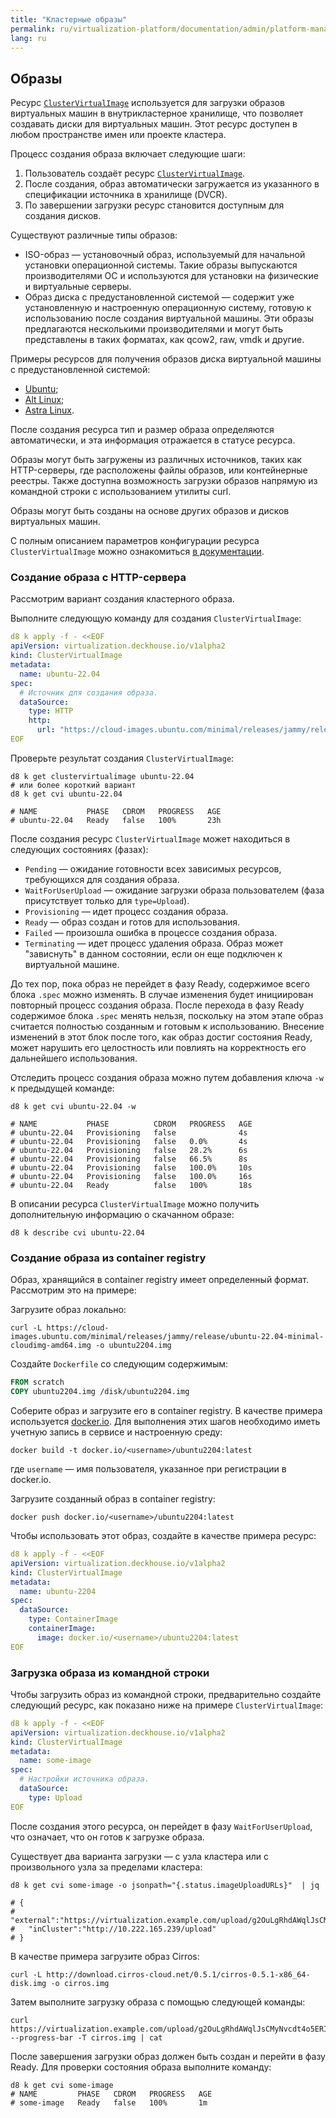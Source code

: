 ```yaml
---
title: "Кластерные образы"
permalink: ru/virtualization-platform/documentation/admin/platform-management/virtualization/cluster-images.html
lang: ru
---
```


## Образы

Ресурс [`ClusterVirtualImage`](../../../../reference/cr.html#clustervirtualimage) используется для загрузки образов виртуальных машин в внутрикластерное хранилище, что позволяет создавать диски для виртуальных машин. Этот ресурс доступен в любом пространстве имен или проекте кластера.

Процесс создания образа включает следующие шаги:

1. Пользователь создаёт ресурс [`ClusterVirtualImage`](../../reference/cr.html#clustervirtualimage).
1. После создания, образ автоматически загружается из указанного в спецификации источника в хранилище (DVCR).
1. По завершении загрузки ресурс становится доступным для создания дисков.

Существуют различные типы образов:

- ISO-образ — установочный образ, используемый для начальной установки операционной системы. Такие образы выпускаются производителями ОС и используются для установки на физические и виртуальные серверы.
- Образ диска с предустановленной системой — содержит уже установленную и настроенную операционную систему, готовую к использованию после создания виртуальной машины. Эти образы предлагаются несколькими производителями и могут быть представлены в таких форматах, как qcow2, raw, vmdk и другие.

Примеры ресурсов для получения образов диска виртуальной машины с предустановленной системой:

- [Ubuntu](https://cloud-images.ubuntu.com);
- [Alt Linux](https://ftp.altlinux.ru/pub/distributions/ALTLinux/platform/images/cloud/x86_64);
- [Astra Linux](https://download.astralinux.ru/ui/native/mg-generic/alse/cloudinit).

После создания ресурса тип и размер образа определяются автоматически, и эта информация отражается в статусе ресурса.

Образы могут быть загружены из различных источников, таких как HTTP-серверы, где расположены файлы образов, или контейнерные реестры. Также доступна возможность загрузки образов напрямую из командной строки с использованием утилиты curl.

Образы могут быть созданы на основе других образов и дисков виртуальных машин.

С полным описанием параметров конфигурации ресурса `ClusterVirtualImage` можно ознакомиться [в документации](../../reference/cr.html#clustervirtualimage).

### Создание образа с HTTP-сервера

Рассмотрим вариант создания кластерного образа.

Выполните следующую команду для создания `ClusterVirtualImage`:

```yaml
d8 k apply -f - <<EOF
apiVersion: virtualization.deckhouse.io/v1alpha2
kind: ClusterVirtualImage
metadata:
  name: ubuntu-22.04
spec:
  # Источник для создания образа.
  dataSource:
    type: HTTP
    http:
      url: "https://cloud-images.ubuntu.com/minimal/releases/jammy/release/ubuntu-22.04-minimal-cloudimg-amd64.img"
EOF
```

Проверьте результат создания `ClusterVirtualImage`:

```shell
d8 k get clustervirtualimage ubuntu-22.04
# или более короткий вариант
d8 k get cvi ubuntu-22.04

# NAME           PHASE   CDROM   PROGRESS   AGE
# ubuntu-22.04   Ready   false   100%       23h
```

После создания ресурс `ClusterVirtualImage` может находиться в следующих состояниях (фазах):

- `Pending` — ожидание готовности всех зависимых ресурсов, требующихся для создания образа.
- `WaitForUserUpload` — ожидание загрузки образа пользователем (фаза присутствует только для `type=Upload`).
- `Provisioning` — идет процесс создания образа.
- `Ready` — образ создан и готов для использования.
- `Failed` — произошла ошибка в процессе создания образа.
- `Terminating` — идет процесс удаления образа. Образ может "зависнуть" в данном состоянии, если он еще подключен к виртуальной машине.

До тех пор, пока образ не перейдет в фазу Ready, содержимое всего блока `.spec` можно изменять. В случае изменения будет инициирован повторный процесс создания образа.
После перехода в фазу Ready содержимое блока `.spec` менять нельзя, поскольку на этом этапе образ считается полностью созданным и готовым к использованию. Внесение изменений в этот блок после того, как образ достиг состояния Ready, может нарушить его целостность или повлиять на корректность его дальнейшего использования.

Отследить процесс создания образа можно путем добавления ключа `-w` к предыдущей команде:

```shell
d8 k get cvi ubuntu-22.04 -w

# NAME           PHASE          CDROM   PROGRESS   AGE
# ubuntu-22.04   Provisioning   false              4s
# ubuntu-22.04   Provisioning   false   0.0%       4s
# ubuntu-22.04   Provisioning   false   28.2%      6s
# ubuntu-22.04   Provisioning   false   66.5%      8s
# ubuntu-22.04   Provisioning   false   100.0%     10s
# ubuntu-22.04   Provisioning   false   100.0%     16s
# ubuntu-22.04   Ready          false   100%       18s
```

В описании ресурса `ClusterVirtualImage` можно получить дополнительную информацию о скачанном образе:

```shell
d8 k describe cvi ubuntu-22.04
```

### Создание образа из container registry

Образ, хранящийся в container registry имеет определенный формат. Рассмотрим это на примере:

Загрузите образ локально:

```shell
curl -L https://cloud-images.ubuntu.com/minimal/releases/jammy/release/ubuntu-22.04-minimal-cloudimg-amd64.img -o ubuntu2204.img
```

Создайте `Dockerfile` со следующим содержимым:

```Dockerfile
FROM scratch
COPY ubuntu2204.img /disk/ubuntu2204.img
```

Соберите образ и загрузите его в container registry. В качестве примера используется [docker.io](https://www.docker.com/).  Для выполнения этих шагов необходимо иметь учетную запись в сервисе и настроенную среду:

```shell
docker build -t docker.io/<username>/ubuntu2204:latest
```

где `username` — имя пользователя, указанное при регистрации в docker.io.

Загрузите созданный образ в container registry:

```shell
docker push docker.io/<username>/ubuntu2204:latest
```

Чтобы использовать этот образ, создайте в качестве примера ресурс:

```yaml
d8 k apply -f - <<EOF
apiVersion: virtualization.deckhouse.io/v1alpha2
kind: ClusterVirtualImage
metadata:
  name: ubuntu-2204
spec:
  dataSource:
    type: ContainerImage
    containerImage:
      image: docker.io/<username>/ubuntu2204:latest
EOF
```

### Загрузка образа из командной строки

Чтобы загрузить образ из командной строки, предварительно создайте следующий ресурс, как показано ниже на примере `ClusterVirtualImage`:

```yaml
d8 k apply -f - <<EOF
apiVersion: virtualization.deckhouse.io/v1alpha2
kind: ClusterVirtualImage
metadata:
  name: some-image
spec:
  # Настройки источника образа.
  dataSource:
    type: Upload
EOF
```

После создания этого ресурса, он перейдет в фазу `WaitForUserUpload`, что означает, что он готов к загрузке образа.

Существует два варианта загрузки — с узла кластера или с произвольного узла за пределами кластера:

```shell
d8 k get cvi some-image -o jsonpath="{.status.imageUploadURLs}"  | jq

# {
#   "external":"https://virtualization.example.com/upload/g2OuLgRhdAWqlJsCMyNvcdt4o5ERIwmm",
#   "inCluster":"http://10.222.165.239/upload"
# }
```

В качестве примера загрузите образ Cirros:

```shell
curl -L http://download.cirros-cloud.net/0.5.1/cirros-0.5.1-x86_64-disk.img -o cirros.img
```

Затем выполните загрузку образа с помощью следующей команды:

```shell
curl https://virtualization.example.com/upload/g2OuLgRhdAWqlJsCMyNvcdt4o5ERIwmm --progress-bar -T cirros.img | cat
```

После завершения загрузки образ должен быть создан и перейти в фазу Ready. Для проверки состояния образа выполните команду:

```shell
d8 k get cvi some-image
# NAME         PHASE   CDROM   PROGRESS   AGE
# some-image   Ready   false   100%       1m
```
